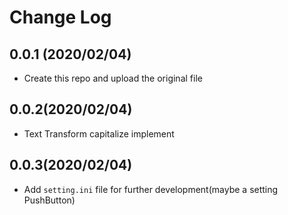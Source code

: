 # Change Log

## 0.0.1 (2020/02/04)
* Create this repo and upload the original file

## 0.0.2(2020/02/04)
* Text Transform capitalize implement

## 0.0.3(2020/02/04)
* Add `setting.ini` file for further development(maybe a setting PushButton)

